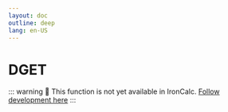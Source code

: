 ```yaml
---
layout: doc
outline: deep
lang: en-US
---
```


# DGET

::: warning
🚧 This function is not yet available in IronCalc.
[Follow development here](https://github.com/ironcalc/IronCalc/labels/Functions)
:::